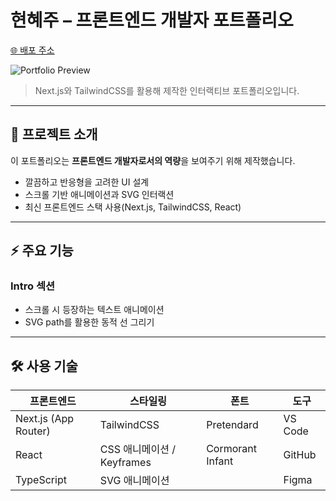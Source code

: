 # 현혜주 – 프론트엔드 개발자 포트폴리오

[🌐 배포 주소](https://www.hxezu.com/)

![Portfolio Preview](https://github.com/user-attachments/assets/1491add2-29fd-4f95-b875-f6a2215ba6d6)


> Next.js와 TailwindCSS를 활용해 제작한 인터랙티브 포트폴리오입니다.

---

## 🖤 프로젝트 소개

이 포트폴리오는 **프론트엔드 개발자로서의 역량**을 보여주기 위해 제작했습니다.

- 깔끔하고 반응형을 고려한 UI 설계
- 스크롤 기반 애니메이션과 SVG 인터랙션
- 최신 프론트엔드 스택 사용(Next.js, TailwindCSS, React)

---

## ⚡ 주요 기능

### Intro 섹션

- 스크롤 시 등장하는 텍스트 애니메이션
- SVG path를 활용한 동적 선 그리기

---

## 🛠 사용 기술

| 프론트엔드           | 스타일링                   | 폰트             | 도구    |
| -------------------- | -------------------------- | ---------------- | ------- |
| Next.js (App Router) | TailwindCSS                | Pretendard       | VS Code |
| React                | CSS 애니메이션 / Keyframes | Cormorant Infant | GitHub  |
| TypeScript           | SVG 애니메이션             |                  | Figma   |
